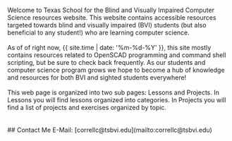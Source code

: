 <br>
Welcome to Texas School for the Blind and Visually Impaired Computer Science resources website. This website contains accessible resources targeted towards blind and visually impaired (BVI) students (but also beneficial to any student!) who are learning computer science.
<br>
<br>
As of of right now, {{ site.time | date: '%m-%d-%Y' }}, this site mostly contains resources related to OpenSCAD programming and command shell scripting, but be sure to check back frequently. As our students and computer science program grows we hope to become a hub of knowledge and resources for both BVI and sighted students everywhere!
<br>
<br>
This web page is organized into two sub pages: Lessons and Projects. In Lessons you will find lessons organized into categories. In Projects you will find a list of projects and exercises organized by topic.
<br>
<br>
<br>    
## Contact Me
E-Mail: [correllc@tsbvi.edu](mailto:correllc@tsbvi.edu)